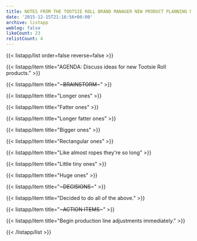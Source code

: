 ```yaml
---
title: NOTES FROM THE TOOTSIE ROLL BRAND MANAGER NEW PRODUCT PLANNING MEETING, 1991
date: '2015-12-15T21:16:56+00:00'
archive: listapp
weblog: false
likeCount: 23
relistCount: 4
---
```



{{< listapp/list order=false reverse=false >}}

   {{< listapp/item title="AGENDA: Discuss ideas for new Tootsie Roll products." >}}

   {{< listapp/item title="~~~BRAINSTORM~~~" >}}

   {{< listapp/item title="Longer ones" >}}

   {{< listapp/item title="Fatter ones" >}}

   {{< listapp/item title="Longer fatter ones" >}}

   {{< listapp/item title="Bigger ones" >}}

   {{< listapp/item title="Rectangular ones" >}}

   {{< listapp/item title="Like almost ropes they're so long" >}}

   {{< listapp/item title="Little tiny ones" >}}

   {{< listapp/item title="Huge ones" >}}

   {{< listapp/item title="~~~DECISIONS~~~" >}}

   {{< listapp/item title="Decided to do all of the above." >}}

   {{< listapp/item title="~~~ACTION ITEMS~~~" >}}

   {{< listapp/item title="Begin production line adjustments immediately." >}}

{{< /listapp/list >}}
